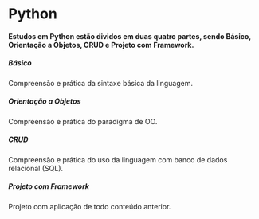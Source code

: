 # Python
#### Estudos em Python estão dividos em duas quatro partes, sendo Básico, Orientação a Objetos, CRUD e Projeto com Framework.
##### Básico
Compreensão e prática da sintaxe básica da linguagem.
##### Orientação a Objetos
Compreensão e prática do paradigma de OO.
##### CRUD
Compreensão e prática do uso da linguagem com banco de dados relacional (SQL).
##### Projeto com Framework
Projeto com aplicação de todo conteúdo anterior.

